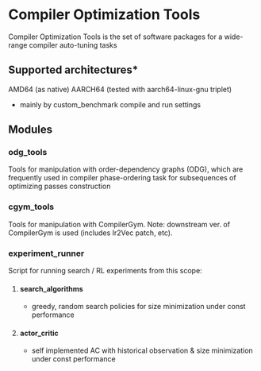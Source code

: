 # Compiler Optimization Tools

Compiler Optimization Tools is the set of software packages for a wide-range compiler auto-tuning tasks

## Supported architectures*
AMD64 (as native)
AARCH64 (tested with aarch64-linux-gnu triplet)

* mainly by custom_benchmark compile and run settings

## Modules

### odg_tools

Tools for manipulation with order-dependency graphs (ODG), which are frequently used in compiler phase-ordering task for subsequences of optimizing passes construction

### cgym_tools

Tools for manipulation with CompilerGym. Note: downstream ver. of CompilerGym is used (includes Ir2Vec patch, etc).

### experiment_runner

Script for running search / RL experiments from this scope:

1. #### search_algorithms
    - greedy, random search policies for size minimization under const performance
2. #### actor_critic
    - self implemented AC with historical observation & size minimization under const performance

